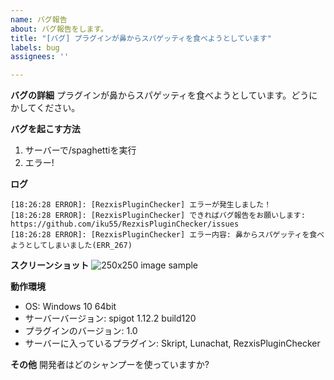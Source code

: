 ```yaml
---
name: バグ報告
about: バグ報告をします。
title: "[バグ] プラグインが鼻からスパゲッティを食べようとしています"
labels: bug
assignees: ''

---
```


**バグの詳細**
プラグインが鼻からスパゲッティを食べようとしています。どうにかしてください。

**バグを起こす方法**
1. サーバーで/spaghettiを実行
2. エラー!

**ログ**
```
[18:26:28 ERROR]: [RezxisPluginChecker] エラーが発生しました！
[18:26:28 ERROR]: [RezxisPluginChecker] できればバグ報告をお願いします: https://github.com/iku55/RezxisPluginChecker/issues
[18:26:28 ERROR]: [RezxisPluginChecker] エラー内容: 鼻からスパゲッティを食べようとしてしまいました(ERR_267)
```

**スクリーンショット**
![250x250 image sample](http://placehold.it/250)

**動作環境**
 - OS: Windows 10 64bit
 - サーバーバージョン: spigot 1.12.2 build120
 - プラグインのバージョン: 1.0
 - サーバーに入っているプラグイン: Skript, Lunachat, RezxisPluginChecker

**その他**
開発者はどのシャンプーを使っていますか?
